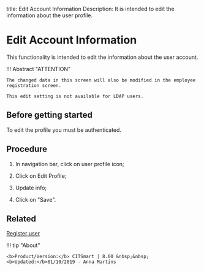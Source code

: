 title: Edit Account Information
Description: It is intended to edit the information about the user profile.
# Edit Account Information

This functionality is intended to edit the information about the user account.

!!! Abstract "ATTENTION"

    The changed data in this screen will also be modified in the employee registration screen.
    
    This edit setting is not available for LDAP users.


Before getting started
--------------------------

To edit the profile you must be authenticated.

Procedure
-------------

1. In navigation bar, click on user profile icon;

2. Click on Edit Profile;

3. Update info;

4. Click on "Save".

Related
-------

[Register user](/en-us/citsmart-platform-8/initial-settings/access-settings/user/users.html)


!!! tip "About"

    <b>Product/Version:</b> CITSmart | 8.00 &nbsp;&nbsp;
    <b>Updated:</b>01/10/2019 - Anna Martins
